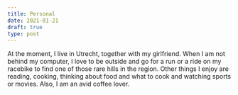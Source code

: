 ```yaml
---
title: Personal
date: 2021-01-21
draft: true
type: post
--- 
```


At the moment, I live in Utrecht, together with my girlfriend. When I am not behind my computer, I love to be outside and go for a run or a ride on my racebike to find one of those rare hills in the region. Other things I enjoy are reading, cooking, thinking about food and what to cook and watching sports or movies. Also, I am an avid coffee lover. 